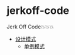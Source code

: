 # jerkoff-code
Jerk Off Code:boom::boom::boom:

* [设计模式](DesignPattern/)
  - [单例模式](DesignPattern/Singleton/)
